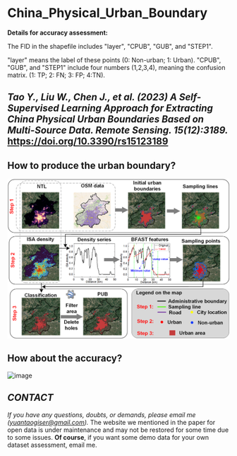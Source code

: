 # China_Physical_Urban_Boundary

**Details for accuracy assessment:** 

  The FID in the shapefile includes "layer", "CPUB", "GUB", and "STEP1".

  "layer" means the label of these points (0: Non-urban; 1: Urban).
  "CPUB", "GUB", and "STEP1" include four numbers (1,2,3,4), meaning the confusion matrix. 
  (1: TP; 2: FN; 3: FP; 4:TN). 

## _Tao Y., Liu W., Chen J., et al. (2023) A Self-Supervised Learning Approach for Extracting China Physical Urban Boundaries Based on Multi-Source Data. Remote Sensing. 15(12):3189._ https://doi.org/10.3390/rs15123189

## **How to produce the urban boundary?**
![image](https://github.com/yuantaogiser/China_Physical_Urban_Boundary/blob/main/Flowchart.png)

## **How about the accuracy?**
![image](https://github.com/yuantaogiser/China_Physical_Urban_Boundary/blob/main/Comparison.png)

## _CONTACT_
_If you have any questions, doubts, or demands, please email me (yuantaogiser@gmail.com)._ The website we mentioned in the paper for open data is under maintenance and may not be restored for some time due to some issues. **Of course**, if you want some demo data for your own dataset assessment, email me.
